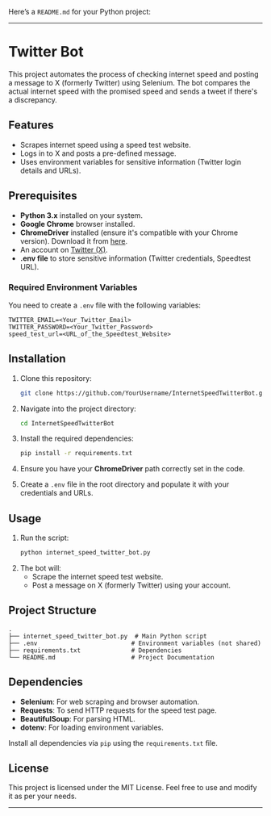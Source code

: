Here’s a `README.md` for your Python project:

---

# Twitter Bot

This project automates the process of checking internet speed and posting a message to X (formerly Twitter) using Selenium. The bot compares the actual internet speed with the promised speed and sends a tweet if there's a discrepancy.

## Features

- Scrapes internet speed using a speed test website.
- Logs in to X and posts a pre-defined message.
- Uses environment variables for sensitive information (Twitter login details and URLs).

## Prerequisites

- **Python 3.x** installed on your system.
- **Google Chrome** browser installed.
- **ChromeDriver** installed (ensure it's compatible with your Chrome version). Download it from [here](https://sites.google.com/chromium.org/driver/).
- An account on [Twitter (X)](https://x.com).
- **.env file** to store sensitive information (Twitter credentials, Speedtest URL).

### Required Environment Variables
You need to create a `.env` file with the following variables:

```env
TWITTER_EMAIL=<Your_Twitter_Email>
TWITTER_PASSWORD=<Your_Twitter_Password>
speed_test_url=<URL_of_the_Speedtest_Website>
```

## Installation

1. Clone this repository:
    ```bash
    git clone https://github.com/YourUsername/InternetSpeedTwitterBot.git
    ```
2. Navigate into the project directory:
    ```bash
    cd InternetSpeedTwitterBot
    ```
3. Install the required dependencies:
    ```bash
    pip install -r requirements.txt
    ```
4. Ensure you have your **ChromeDriver** path correctly set in the code.

5. Create a `.env` file in the root directory and populate it with your credentials and URLs.

## Usage

1. Run the script:
    ```bash
    python internet_speed_twitter_bot.py
    ```
2. The bot will:
   - Scrape the internet speed test website.
   - Post a message on X (formerly Twitter) using your account.

## Project Structure

```
.
├── internet_speed_twitter_bot.py  # Main Python script
├── .env                          # Environment variables (not shared)
├── requirements.txt              # Dependencies
└── README.md                     # Project Documentation
```

## Dependencies

- **Selenium**: For web scraping and browser automation.
- **Requests**: To send HTTP requests for the speed test page.
- **BeautifulSoup**: For parsing HTML.
- **dotenv**: For loading environment variables.
  
Install all dependencies via `pip` using the `requirements.txt` file.

## License

This project is licensed under the MIT License. Feel free to use and modify it as per your needs.

---